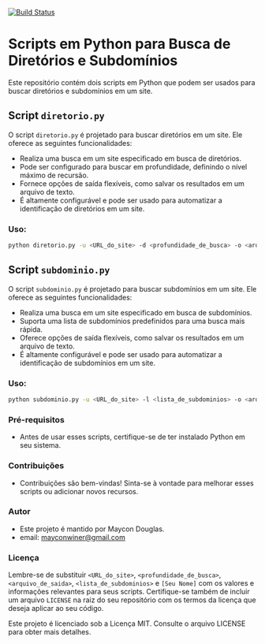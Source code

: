 [![Build Status](https://travis-ci.org/Dineshs91/crawler.svg?branch=test)](https://replit.com/@MayconDouglas24)

# Scripts em Python para Busca de Diretórios e Subdomínios

Este repositório contém dois scripts em Python que podem ser usados para buscar diretórios e subdomínios em um site.

## Script `diretorio.py`

O script `diretorio.py` é projetado para buscar diretórios em um site. Ele oferece as seguintes funcionalidades:

- Realiza uma busca em um site especificado em busca de diretórios.
- Pode ser configurado para buscar em profundidade, definindo o nível máximo de recursão.
- Fornece opções de saída flexíveis, como salvar os resultados em um arquivo de texto.
- É altamente configurável e pode ser usado para automatizar a identificação de diretórios em um site.

### Uso:

```bash
python diretorio.py -u <URL_do_site> -d <profundidade_de_busca> -o <arquivo_de_saida>
```

## Script `subdominio.py`

 O script `subdominio.py` é projetado para buscar subdomínios em um site. Ele oferece as seguintes funcionalidades:

- Realiza uma busca em um site especificado em busca de subdomínios.
- Suporta uma lista de subdomínios predefinidos para uma busca mais rápida.
- Oferece opções de saída flexíveis, como salvar os resultados em um arquivo de texto.
- É altamente configurável e pode ser usado para automatizar a identificação de subdomínios em um site.

### Uso:

```bash
python subdominio.py -u <URL_do_site> -l <lista_de_subdominios> -o <arquivo_de_saida>
```

### Pré-requisitos
- Antes de usar esses scripts, certifique-se de ter instalado Python em seu sistema.

### Contribuições
- Contribuições são bem-vindas! Sinta-se à vontade para melhorar esses scripts ou adicionar novos recursos.

### Autor
- Este projeto é mantido por Maycon Douglas.
- email: mayconwiner@gmail.com

### Licença

Lembre-se de substituir `<URL_do_site>`, `<profundidade_de_busca>`, `<arquivo_de_saida>`, `<lista_de_subdominios>` e `[Seu Nome]` com os valores e informações relevantes para seus scripts. Certifique-se também de incluir um arquivo `LICENSE` na raiz do seu repositório com os termos da licença que deseja aplicar ao seu código.

Este projeto é licenciado sob a Licença MIT. Consulte o arquivo LICENSE para obter mais detalhes.
